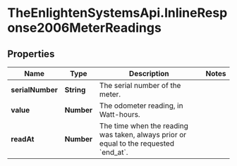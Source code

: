 # TheEnlightenSystemsApi.InlineResponse2006MeterReadings

## Properties

Name | Type | Description | Notes
------------ | ------------- | ------------- | -------------
**serialNumber** | **String** | The serial number of the meter. | 
**value** | **Number** | The odometer reading, in Watt-hours. | 
**readAt** | **Number** | The time when the reading was taken, always prior or equal to the requested &#x60;end_at&#x60;. | 


